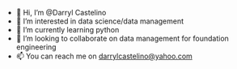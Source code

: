 - 👋 Hi, I’m @Darryl Castelino
- 👀 I’m interested in data science/data management
- 🌱 I’m currently learning python
- 💞️ I’m looking to collaborate on data management for foundation engineering
- 📫 You can reach me on darrylcastelino@yahoo.com

<!---
DC-91/DC-91 is a ✨ special ✨ repository because its `README.md` (this file) appears on your GitHub profile.
You can click the Preview link to take a look at your changes.
--->
